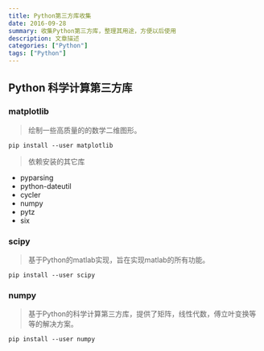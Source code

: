 ```yaml
---
title: Python第三方库收集
date: 2016-09-28
summary: 收集Python第三方库，整理其用途，方便以后使用
description: 文章描述
categories: ["Python"]
tags: ["Python"]
---
```


## Python 科学计算第三方库

### matplotlib

> 绘制一些高质量的的数学二维图形。

```shell
pip install --user matplotlib
```

> 依赖安装的其它库
> 
- pyparsing
- python-dateutil
- cycler
- numpy
- pytz
- six

### scipy

> 基于Python的matlab实现，旨在实现matlab的所有功能。

```shell
pip install --user scipy
```

### numpy

> 基于Python的科学计算第三方库，提供了矩阵，线性代数，傅立叶变换等等的解决方案。

```shell
pip install --user numpy
```
